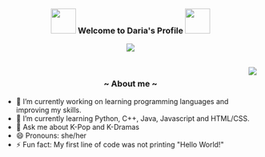 <link rel="stylesheet" href="https://raw.githubusercontent.com/dbcalitis/dbcalitis/main/mystyle.css">
<h3 align="center">
           <img src="https://uploads.twitchalerts.com/000/120/837/513/NaturalHugeKittiwake-size_restricted.gif" width="50">
           Welcome to Daria's Profile
           <img src="https://uploads.twitchalerts.com/000/120/837/513/NaturalHugeKittiwake-size_restricted.gif" width="50">
</h3>

<!-- Typing SVG by DenverCoder1 - https://github.com/DenverCoder1/readme-typing-svg -->
<p align="center">
  <a href="https://github.com/DenverCoder1/readme-typing-svg"><img src="https://readme-typing-svg.herokuapp.com?font=Georgia&color=006D77&size=24&center=true&vCenter=true&lines=Grade+11+High+School+Student;Always+Learning;Self-Taught+Java"></a>
</p>
<br>
<img src="https://raw.githubusercontent.com/dbcalitis/dbcalitis/main/mina.gif" align="right">
<h3 align="center">~ About me ~</h3>

- 🔭 I’m currently working on learning programming languages and improving my skills.
- 🌱 I’m currently learning Python, C++, Java, Javascript and HTML/CSS.
- 💬 Ask me about K-Pop and K-Dramas
- 😄 Pronouns: she/her
- ⚡ Fun fact: My first line of code was not printing "Hello World!"

<br>
